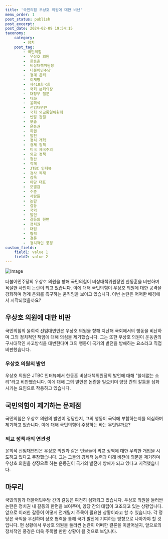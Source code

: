 ```yaml
---
title: '국민의힘 우상호 의원에 대한 비난'
menu_order: 1
post_status: publish
post_excerpt: 
post_date: 2024-02-09 19:54:15
taxonomy:
    category:
        - 정치
    post_tag:
        - 국민의힘
        -  우상호 의원
        -  한동훈
        -  비상대책위원장
        -  더불어민주당
        -  정계 은퇴
        -  이재명
        -  제410회국회
        -  국회 본회의장
        -  대정부 질문
        -  대화
        -  윤희석
        -  선임대변인
        -  국회 외교통일위원회
        -  반말 갑질
        -  모습
        -  운동권
        -  특권
        -  발전
        -  정치 개혁
        -  경제 정책
        -  미국 제국주의
        -  외교 정책
        -  청산
        -  적폐
        -  JTBC 인터뷰
        -  검사 독재
        -  감옥
        -  야당 대표
        -  모멸감
        -  수준
        -  사람들
        -  논란
        -  갈등
        -  국익
        -  발언
        -  갈등의 한면
        -  정치권
        -  대립
        -  협력
        -  결론
        -  정치적인 풍경
custom_fields:
    field1: value 1
    field2: value 2
---
```


![Image](https://imgnews.pstatic.net/image/031/2024/02/09/0000811823_001_20240209150901086.jpg?type=w647)

더불어민주당의 우상호 의원을 향해 국민의힘이 비상대책위원장인 한동훈을 비판하며 욕설한 사안이 논란이 되고 있습니다. 이에 대해 국민의힘이 우상호 의원에 대한 공격을 강화하며 정계 은퇴를 촉구하는 움직임을 보이고 있습니다. 이번 논란은 어떠한 배경에서 시작되었을까요?
## 우상호 의원에 대한 비판
국민의힘의 윤희석 선임대변인은 우상호 의원을 향해 지난해 국회에서의 행동을 비난하며 그의 정치적인 책임에 대해 의심을 제기했습니다. 그는 또한 우상호 의원이 운동권의 구시대적인 사고방식을 대변한다며 그의 행동이 국가의 발전을 방해하는 요소라고 직접 비판했습니다.
### 우상호 의원의 발언
우상호 의원은 JTBC 인터뷰에서 한동훈 비상대책위원장의 발언에 대해 "쓸데없는 소리"라고 비판했습니다. 이에 대해 그의 발언은 논란을 일으키며 양당 간의 갈등을 심화시키는 요인으로 작용하고 있습니다.
## 국민의힘이 제기하는 문제점
국민의힘은 우상호 의원의 발언이 정당한지, 그의 행동이 국익에 부합하는지를 의심하며 제기하고 있습니다. 이에 대해 국민의힘이 주장하는 바는 무엇일까요?
### 외교 정책과의 연관성
윤희석 선임대변인은 우상호 의원과 같은 인물들이 외교 정책에 대한 무리한 개입을 시도하고 있다고 주장했습니다. 그는 그들의 경제적 능력과 미래 비전에 의문을 제기하며 우상호 의원을 상징으로 하는 운동권이 국가의 발전에 방해가 되고 있다고 지적했습니다.
## 마무리
국민의힘과 더불어민주당 간의 갈등은 여전히 심화되고 있습니다. 우상호 의원을 둘러싼 논란은 정치권 내 갈등의 한면을 보여주며, 양당 간의 대립이 고조되고 있는 상황입니다. 앞으로 이러한 갈등이 어떻게 전개될지 주목이 필요한 상황이라고 할 수 있습니다. 각 정당은 국익을 우선하며 상호 협력을 통해 국가 발전에 기여하는 방향으로 나아가야 할 것입니다. 현 상황에서 우상호 의원을 둘러싼 논란이 어떠한 결론을 이끌어낼지, 앞으로의 정치적인 풍경은 더욱 주목할 만한 상황이 될 것으로 보입니다.
